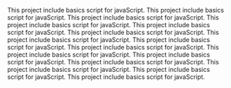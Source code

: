 This project include basics script for javaScript.
This project include basics script for javaScript.
This project include basics script for javaScript.
This project include basics script for javaScript.
This project include basics script for javaScript.
This project include basics script for javaScript.
This project include basics script for javaScript.
This project include basics script for javaScript.
This project include basics script for javaScript.
This project include basics script for javaScript.
This project include basics script for javaScript.
This project include basics script for javaScript.
This project include basics script for javaScript.
This project include basics script for javaScript.
This project include basics script for javaScript.
